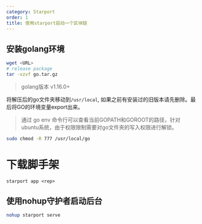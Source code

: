 ```yaml
---
category: Starport
order: 1
title: 使用starport启动一个区块链
---
```



## 安装golang环境

```bash
wget <URL>
# release package
tar -xzvf go.tar.gz
```

> golang版本 v1.16.0+

将解压后的go文件夹移动到`/usr/local`, 如果之前有安装过的旧版本请先删除。最后将GO的环境变量export出来。

> 通过 go env 命令行可以查看当前GOPATH和GOROOT的路径，针对ubuntu系统，由于权限限制需要对go文件夹的写入权限进行解锁。

```bash
sudo chmod -R 777 /usr/local/go
```

# 下载脚手架

```
starport app <rep>
```
## 使用nohup守护者启动后台

```bash
nohup starport serve 
```